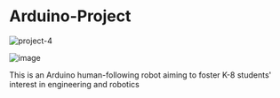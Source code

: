 # Arduino-Project

![project-4](https://github.com/user-attachments/assets/c10d8710-d697-4837-8d7c-4ce384013e8a)

![image](https://github.com/user-attachments/assets/1fc79fb6-1605-4235-b656-4ea494f12ba4)


This is an Arduino human-following robot aiming to foster K-8 students' interest in engineering and robotics
